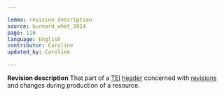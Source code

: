```yaml
---

lemma: revision description
source: burnard_what_2014
page: 110
language: English
contributor: Caroline
updated_by: Caroline

---
```


**Revision description**
That part of a [TEI](TEI.html) [header](header.html) concerned with [revisions](revision.html) and changes during production of a resource.
